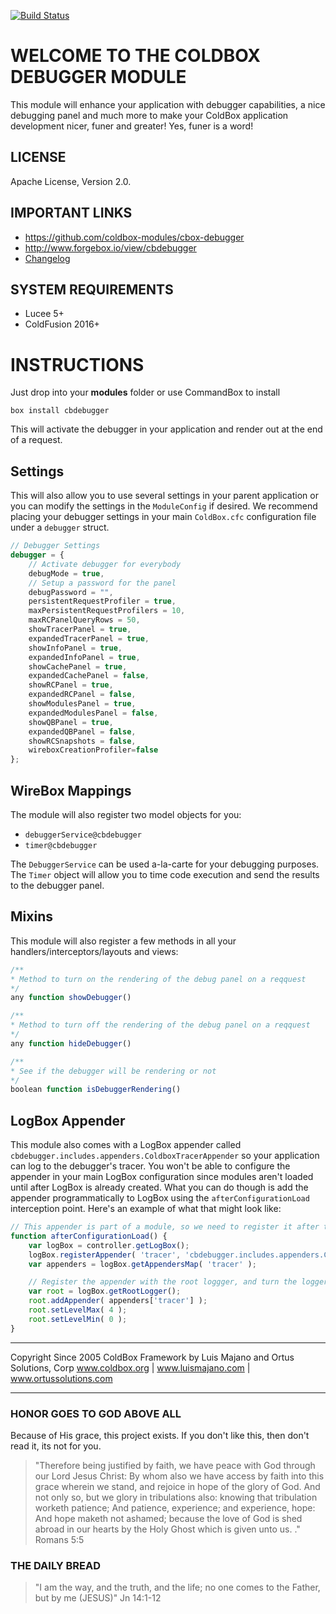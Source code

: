 [![Build Status](https://travis-ci.org/coldbox-modules/cbox-debugger.svg?branch=master)](https://travis-ci.org/coldbox-modules/cbox-debugger)

# WELCOME TO THE COLDBOX DEBUGGER MODULE

This module will enhance your application with debugger capabilities, a nice debugging panel and much more to make your ColdBox application development nicer, funer and greater! Yes, funer is a word!

## LICENSE

Apache License, Version 2.0.

## IMPORTANT LINKS

- https://github.com/coldbox-modules/cbox-debugger
- http://www.forgebox.io/view/cbdebugger
- [Changelog](changelog.md)

## SYSTEM REQUIREMENTS

- Lucee 5+
- ColdFusion 2016+

# INSTRUCTIONS

Just drop into your **modules** folder or use CommandBox to install

`box install cbdebugger`

This will activate the debugger in your application and render out at the end of a request.

## Settings

This will also allow you to use several settings in your parent application or you can modify the settings in the `ModuleConfig` if desired. We recommend placing your debugger settings in your main `ColdBox.cfc` configuration file under a `debugger` struct.

```js
// Debugger Settings
debugger = {
    // Activate debugger for everybody
    debugMode = true,
    // Setup a password for the panel
    debugPassword = "",
    persistentRequestProfiler = true,
    maxPersistentRequestProfilers = 10,
    maxRCPanelQueryRows = 50,
    showTracerPanel = true,
    expandedTracerPanel = true,
    showInfoPanel = true,
    expandedInfoPanel = true,
    showCachePanel = true,
    expandedCachePanel = false,
    showRCPanel = true,
    expandedRCPanel = false,
    showModulesPanel = true,
    expandedModulesPanel = false,
    showQBPanel = true,
    expandedQBPanel = false,
    showRCSnapshots = false,
    wireboxCreationProfiler=false
};
```

## WireBox Mappings

The module will also register two model objects for you:

* `debuggerService@cbdebugger`
* `timer@cbdebugger`

The `DebuggerService` can be used a-la-carte for your debugging purposes.
The `Timer` object will allow you to time code execution and send the results to the debugger panel.

## Mixins

This module will also register a few methods in all your handlers/interceptors/layouts and views:

```js
/**
* Method to turn on the rendering of the debug panel on a reqquest
*/
any function showDebugger()

/**
* Method to turn off the rendering of the debug panel on a reqquest
*/
any function hideDebugger()

/**
* See if the debugger will be rendering or not
*/
boolean function isDebuggerRendering()
```

## LogBox Appender

This module also comes with a LogBox appender called `cbdebugger.includes.appenders.ColdboxTracerAppender` so your application can log to the debugger's tracer.  You won't be able to configure the appender in your main LogBox configuration since modules aren't loaded until after LogBox is already created.  What you can do though is add the appender programmatically to LogBox using the `afterConfigurationLoad` interception point.  Here's an example of what that might look like:

```js
// This appender is part of a module, so we need to register it after the modules have been loaded.
function afterConfigurationLoad() {
    var logBox = controller.getLogBox();
    logBox.registerAppender( 'tracer', 'cbdebugger.includes.appenders.ColdboxTracerAppender' );
    var appenders = logBox.getAppendersMap( 'tracer' );

    // Register the appender with the root loggger, and turn the logger on.
    var root = logBox.getRootLogger();
    root.addAppender( appenders['tracer'] );
    root.setLevelMax( 4 );
    root.setLevelMin( 0 );
}
```

********************************************************************************
Copyright Since 2005 ColdBox Framework by Luis Majano and Ortus Solutions, Corp
www.coldbox.org | www.luismajano.com | www.ortussolutions.com
********************************************************************************

### HONOR GOES TO GOD ABOVE ALL

Because of His grace, this project exists. If you don't like this, then don't read it, its not for you.

>"Therefore being justified by faith, we have peace with God through our Lord Jesus Christ:
By whom also we have access by faith into this grace wherein we stand, and rejoice in hope of the glory of God.
And not only so, but we glory in tribulations also: knowing that tribulation worketh patience;
And patience, experience; and experience, hope:
And hope maketh not ashamed; because the love of God is shed abroad in our hearts by the
Holy Ghost which is given unto us. ." Romans 5:5

### THE DAILY BREAD

 > "I am the way, and the truth, and the life; no one comes to the Father, but by me (JESUS)" Jn 14:1-12
